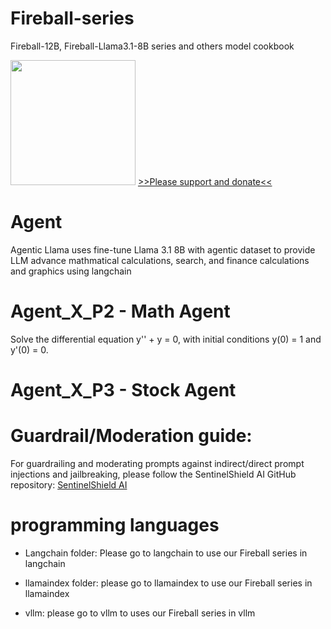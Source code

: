 # Fireball-series
Fireball-12B, Fireball-Llama3.1-8B series and others model cookbook

<img src="https://huggingface.co/EpistemeAI/Fireball-Mistral-Nemo-Base-2407-v1-DPO2/resolve/main/fireball.JPG" width="200"/>
<a href="https://ko-fi.com/epistemeai">>>Please support and donate<<</a>

# Agent
Agentic Llama uses fine-tune  Llama 3.1 8B with agentic dataset  to provide LLM advance mathmatical calculations, search, and finance calculations and graphics using langchain

# Agent_X_P2 - Math Agent
Solve the differential equation y'' + y = 0, with initial conditions y(0) = 1 and y'(0) = 0.

# Agent_X_P3 - Stock Agent

# Guardrail/Moderation guide: 
For guardrailing and moderating prompts against indirect/direct prompt injections and jailbreaking, please follow the SentinelShield AI GitHub repository:
[SentinelShield AI](https://github.com/tomtyiu/SentinelShieldAI)

# programming languages

- Langchain folder: Please go to langchain to use our Fireball series in langchain

- llamaindex folder: please go to llamaindex to use our Fireball series in llamaindex

- vllm: please go to vllm to uses our Fireball series in vllm



